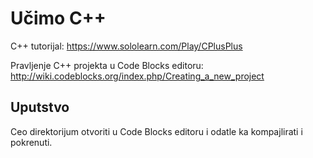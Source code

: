# Učimo C++

C++ tutorijal:
https://www.sololearn.com/Play/CPlusPlus

Pravljenje C++ projekta u Code Blocks editoru:
http://wiki.codeblocks.org/index.php/Creating_a_new_project

## Uputstvo

Ceo direktorijum otvoriti u Code Blocks editoru i odatle ka kompajlirati i pokrenuti.
